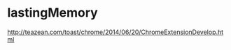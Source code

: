 lastingMemory
=============


http://teazean.com/toast/chrome/2014/06/20/ChromeExtensionDevelop.html
